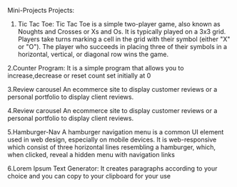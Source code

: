 Mini-Projects
Projects:
1. Tic Tac Toe:
   Tic Tac Toe is a simple two-player game, also known as Noughts and Crosses or Xs 
   and Os.
   It is typically played on a 3x3 grid. Players take turns marking a cell in the 
   grid with their symbol (either "X" or "O").
   The player who succeeds in placing three of their symbols in a horizontal, 
   vertical, or diagonal row wins the game.

2.Counter Program:
  It is a simple program that allows you to increase,decrease or reset count set 
  initially at 0


3.Review carousel
  An ecommerce site to display customer reviews or a personal portfolio to display 
  client reviews.

4.Review carousel
  An ecommerce site to display customer reviews or a personal portfolio to display 
  client reviews.


5.Hamburger-Nav
   A hamburger navigation menu is a common UI element used in web design, especially on mobile devices.
   It is web-responsive which consist of  three horizontal lines resembling a hamburger, which,
    when clicked, reveal a hidden menu with navigation links
    
6.Lorem Ipsum Text Generator:
It creates paragraphs according to your choice and you can copy to your clipboard for your use


